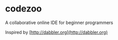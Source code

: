 codezoo
=======

A collaborative online IDE for beginner programmers


Inspired by [http://dabbler.org](http://dabbler.org)
